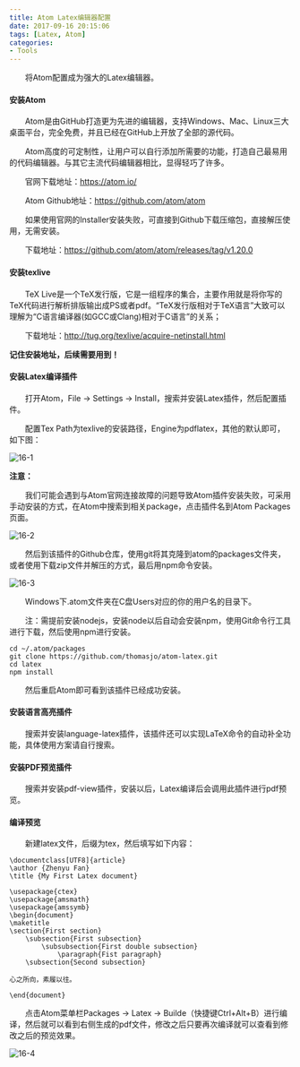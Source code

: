 ```yaml
---
title: Atom Latex编辑器配置
date: 2017-09-16 20:15:06
tags: [Latex, Atom]
categories:
- Tools
---
```



　　将Atom配置成为强大的Latex编辑器。

<!--more-->

#### 安装Atom

　　Atom是由GitHub打造更为先进的编辑器，支持Windows、Mac、Linux三大桌面平台，完全免费，并且已经在GitHub上开放了全部的源代码。

　　Atom高度的可定制性，让用户可以自行添加所需要的功能，打造自己最易用的代码编辑器。与其它主流代码编辑器相比，显得轻巧了许多。

　　官网下载地址：https://atom.io/

　　Atom Github地址：https://github.com/atom/atom

　　如果使用官网的Installer安装失败，可直接到Github下载压缩包，直接解压使用，无需安装。

　　下载地址：https://github.com/atom/atom/releases/tag/v1.20.0

#### 安装texlive

　　TeX Live是一个TeX发行版，它是一组程序的集合，主要作用就是将你写的TeX代码进行解析排版输出成PS或者pdf。“TeX发行版相对于TeX语言”大致可以理解为“C语言编译器(如GCC或Clang)相对于C语言”的关系；

　　下载地址：http://tug.org/texlive/acquire-netinstall.html

**记住安装地址，后续需要用到！**

#### 安装Latex编译插件

　　打开Atom，File -> Settings -> Install，搜索并安装Latex插件，然后配置插件。

　　配置Tex Path为texlive的安装路径，Engine为pdflatex，其他的默认即可，如下图：

![16-1](http://ohe7ixo05.bkt.clouddn.com/2017/9/16-1.png)

**注意：**

　　我们可能会遇到与Atom官网连接故障的问题导致Atom插件安装失败，可采用手动安装的方式，在Atom中搜索到相关package，点击插件名到Atom Packages页面。

![16-2](http://ohe7ixo05.bkt.clouddn.com/2017/9/16-2.png)

　　然后到该插件的Github仓库，使用git将其克隆到atom的packages文件夹，或者使用下载zip文件并解压的方式，最后用npm命令安装。

![16-3](http://ohe7ixo05.bkt.clouddn.com/2017/9/16-3.png)

　　Windows下.atom文件夹在C盘Users对应的你的用户名的目录下。

　　注：需提前安装nodejs，安装node以后自动会安装npm，使用Git命令行工具进行下载，然后使用npm进行安装。

```
cd ~/.atom/packages
git clone https://github.com/thomasjo/atom-latex.git
cd latex
npm install
```

　　然后重启Atom即可看到该插件已经成功安装。

#### 安装语言高亮插件

　　搜索并安装language-latex插件，该插件还可以实现LaTeX命令的自动补全功能，具体使用方案请自行搜索。

#### 安装PDF预览插件

　　搜索并安装pdf-view插件，安装以后，Latex编译后会调用此插件进行pdf预览。


#### 编译预览

　　新建latex文件，后缀为tex，然后填写如下内容：

```
\documentclass[UTF8]{article}
\author {Zhenyu Fan}
\title {My First Latex document}

\usepackage{ctex}
\usepackage{amsmath}
\usepackage{amssymb}
\begin{document}
\maketitle
\section{First section}
    \subsection{First subsection}
        \subsubsection{First double subsection}
            \paragraph{Fist paragraph}
    \subsection{Second subsection}

心之所向，素履以往。

\end{document}
```

　　点击Atom菜单栏Packages -> Latex -> Builde（快捷键Ctrl+Alt+B）进行编译，然后就可以看到右侧生成的pdf文件，修改之后只要再次编译就可以查看到修改之后的预览效果。


![16-4](http://ohe7ixo05.bkt.clouddn.com/2017/9/16-4.png)
